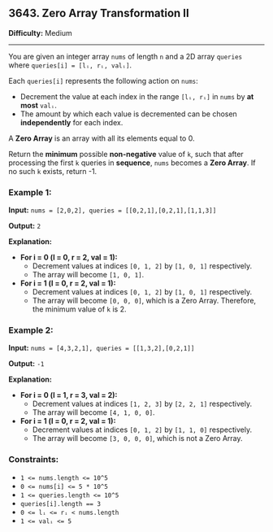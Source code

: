 ## 3643. Zero Array Transformation II

**Difficulty:** Medium

---

You are given an integer array `nums` of length `n` and a 2D array `queries` where `queries[i] = [lᵢ, rᵢ, valᵢ]`.

Each `queries[i]` represents the following action on `nums`:

- Decrement the value at each index in the range `[lᵢ, rᵢ]` in `nums` by **at most** `valᵢ`.
- The amount by which each value is decremented can be chosen **independently** for each index.

A **Zero Array** is an array with all its elements equal to 0.

Return the **minimum** possible **non-negative** value of `k`, such that after processing the first `k` queries in **sequence**, `nums` becomes a **Zero Array**. If no such `k` exists, return -1.

### Example 1:

**Input:** `nums = [2,0,2], queries = [[0,2,1],[0,2,1],[1,1,3]]`

**Output:** `2`

**Explanation:**

- **For i = 0 (l = 0, r = 2, val = 1):**
    - Decrement values at indices `[0, 1, 2]` by `[1, 0, 1]` respectively.
    - The array will become `[1, 0, 1]`.
- **For i = 1 (l = 0, r = 2, val = 1):**
    - Decrement values at indices `[0, 1, 2]` by `[1, 0, 1]` respectively.
    - The array will become `[0, 0, 0]`, which is a Zero Array. Therefore, the minimum value of `k` is 2.

### Example 2:

**Input:** `nums = [4,3,2,1], queries = [[1,3,2],[0,2,1]]`

**Output:** `-1`

**Explanation:**

- **For i = 0 (l = 1, r = 3, val = 2):**
    - Decrement values at indices `[1, 2, 3]` by `[2, 2, 1]` respectively.
    - The array will become `[4, 1, 0, 0]`.
- **For i = 1 (l = 0, r = 2, val = 1):**
    - Decrement values at indices `[0, 1, 2]` by `[1, 1, 0]` respectively.
    - The array will become `[3, 0, 0, 0]`, which is not a Zero Array.

### Constraints:

- `1 <= nums.length <= 10^5`
- `0 <= nums[i] <= 5 * 10^5`
- `1 <= queries.length <= 10^5`
- `queries[i].length == 3`
- `0 <= lᵢ <= rᵢ < nums.length`
- `1 <= valᵢ <= 5`
